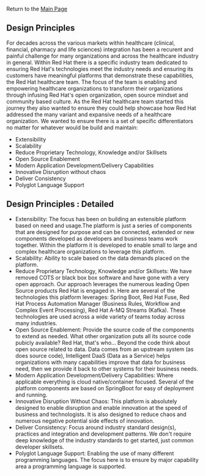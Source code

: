 Return to the <a href="https://project-herophilus.github.io/Project-Herophilus-Assets/" target="_blank">Main Page</a>

## Design Principles

For decades across the various markets within healthcare (clinical, financial, pharmacy and life sciences) integration 
has been a recurent and painful challenge for many organizations and across the healthcare industry in general. 
Within Red Hat there is a specific industry team dedicated to ensuring Red Hat's technologies meet the industry 
needs and ensuring its customers have meaningful platforms that demonstrate these capabilities, the Red Hat 
healthcare team. The focus of the team is enabling and empowering healthcare organizations to transform their 
organizations through infusing Red Hat's open organization, open source mindset and community based culture. 
As the Red Hat healthcare team started this journey they also wanted to ensure they could help showcase how Red 
Hat addressed the many variant and expansive needs of a healthcare organization. We wanted to ensure there is a 
set of specific differentiators no matter for whatever would be build and maintain:

* Extensibility
* Scalability
* Reduce Proprietary Technology, Knowledge and/or Skillsets
* Open Source Enablement
* Modern Application Development/Delivery Capabilities
* Innovative Disruption without chaos
* Deliver Consistency
* Polyglot Language Support

## Design Principles : Detailed

* Extensibility:
  The focus has been on building an extensible platform based on need and usage.The platform is just a series of components 
  that are designed for purpose and can be connected, extended or new components developed as developers and business teams 
  work together. Within the platform it is developed to enable small to large and complex healthcare organizations to leverage 
  this platform.
* Scalability: Ability to scale based on the data demands placed on the platform.
* Reduce Proprietary Technology, Knowledge and/or Skillsets:
  We have removed COTS or black box box software and have gone with a very open approach. Our approach leverages the numerous 
  leading Open Source products Red Hat is engaged in. Here are several of the technologies this platform leverages: 
  Spring Boot, Red Hat Fuse, Red Hat Process Automation Manager (Business Rules, Workflow and Complex Event Processing), 
  Red Hat A-MQ Streams (Kafka). These technologies are used across a wide variety of teams today across many industries.
* Open Source Enablement: 
  Provide the source code of the components to extend as needed. What other organization puts all its source code pubicly 
  available? Red Hat, that's who... Beyond the code think about open source related to data. Data comes from an upstream 
  system (as does source code), Intelligent DaaS (Data as a Service) helps organizations with many capabilities improve 
  that data for business need, then we provide it back to other systems for their business needs.
* Modern Application Development/Delivery Capabilities:
  Where applicable everything is cloud native/container focused. Several of the platform components are based on 
  SpringBoot for easy of deployment and running.
* Innovative Disruption Without Chaos: 
  This platform is absolutely designed to enable disruption and enable innovation at the speed of business and 
  technologists. It is also designed to reduce chaos and numerous negative potential side effects of innovation.
* Deliver Consistency:
  Focus around industry standard design(s), practices and integration and development patterns. We don't require 
  deep knowledge of the industry standards to get started, just common developer skillsets.
* Polyglot Language Support:
  Enabling the use of many different programming languages. The focus here is to ensure by major capability area a 
  programming language is supported.




